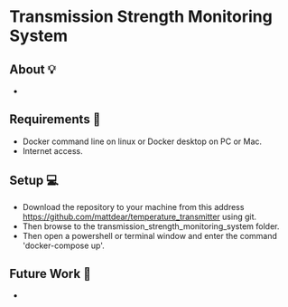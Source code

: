 # Transmission Strength Monitoring System

## About :bulb:
-

## Requirements :wrench:
- Docker command line on linux or Docker desktop on PC or Mac.
- Internet access.

## Setup :computer:
- Download the repository to your machine from this address https://github.com/mattdear/temperature_transmitter using git.
- Then browse to the transmission_strength_monitoring_system folder.
- Then open a powershell or terminal window and enter the command 'docker-compose up'.

## Future Work :construction:
-
